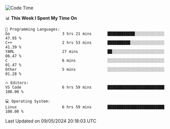 
<!--START_SECTION:waka-->
![Code Time](http://img.shields.io/badge/Code%20Time-556%20hrs%2040%20mins-blue)

📊 **This Week I Spent My Time On** 

```text
💬 Programming Languages: 
Go                       3 hrs 21 mins       ████████████░░░░░░░░░░░░░   47.95 % 
C++                      2 hrs 53 mins       ██████████░░░░░░░░░░░░░░░   41.39 % 
YAML                     27 mins             ██░░░░░░░░░░░░░░░░░░░░░░░   06.47 % 
C                        6 mins              ░░░░░░░░░░░░░░░░░░░░░░░░░   01.47 % 
Other                    5 mins              ░░░░░░░░░░░░░░░░░░░░░░░░░   01.28 % 

🔥 Editors: 
VS Code                  6 hrs 59 mins       █████████████████████████   100.00 % 

💻 Operating System: 
Linux                    6 hrs 59 mins       █████████████████████████   100.00 % 
```


 Last Updated on 09/05/2024 20:18:03 UTC
<!--END_SECTION:waka-->
